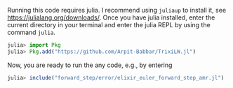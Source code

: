 Running this code requires julia. I recommend using `juliaup` to install it, see https://julialang.org/downloads/. Once you have julia installed, enter the current directory in your terminal and enter the julia REPL by using the command `julia`.

```julia
julia> import Pkg
julia> Pkg.add("https://github.com/Arpit-Babbar/TrixiLW.jl")
```
Now, you are ready to run the any code, e.g., by entering
```julia
julia> include("forward_step/error/elixir_euler_forward_step_amr.jl")
```
